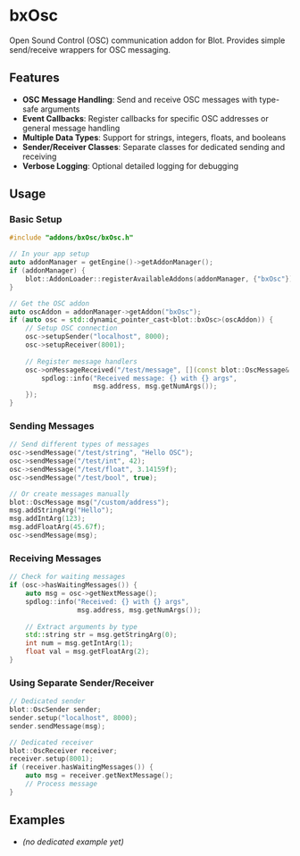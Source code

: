 # bxOsc

Open Sound Control (OSC) communication addon for Blot. Provides simple send/receive wrappers for OSC messaging.

## Features

- **OSC Message Handling**: Send and receive OSC messages with type-safe arguments
- **Event Callbacks**: Register callbacks for specific OSC addresses or general message handling
- **Multiple Data Types**: Support for strings, integers, floats, and booleans
- **Sender/Receiver Classes**: Separate classes for dedicated sending and receiving
- **Verbose Logging**: Optional detailed logging for debugging

## Usage

### Basic Setup

```cpp
#include "addons/bxOsc/bxOsc.h"

// In your app setup
auto addonManager = getEngine()->getAddonManager();
if (addonManager) {
    blot::AddonLoader::registerAvailableAddons(addonManager, {"bxOsc"});
}

// Get the OSC addon
auto oscAddon = addonManager->getAddon("bxOsc");
if (auto osc = std::dynamic_pointer_cast<blot::bxOsc>(oscAddon)) {
    // Setup OSC connection
    osc->setupSender("localhost", 8000);
    osc->setupReceiver(8001);
    
    // Register message handlers
    osc->onMessageReceived("/test/message", [](const blot::OscMessage& msg) {
        spdlog::info("Received message: {} with {} args", 
                     msg.address, msg.getNumArgs());
    });
}
```

### Sending Messages

```cpp
// Send different types of messages
osc->sendMessage("/test/string", "Hello OSC");
osc->sendMessage("/test/int", 42);
osc->sendMessage("/test/float", 3.14159f);
osc->sendMessage("/test/bool", true);

// Or create messages manually
blot::OscMessage msg("/custom/address");
msg.addStringArg("Hello");
msg.addIntArg(123);
msg.addFloatArg(45.67f);
osc->sendMessage(msg);
```

### Receiving Messages

```cpp
// Check for waiting messages
if (osc->hasWaitingMessages()) {
    auto msg = osc->getNextMessage();
    spdlog::info("Received: {} with {} args", 
                 msg.address, msg.getNumArgs());
    
    // Extract arguments by type
    std::string str = msg.getStringArg(0);
    int num = msg.getIntArg(1);
    float val = msg.getFloatArg(2);
}
```

### Using Separate Sender/Receiver

```cpp
// Dedicated sender
blot::OscSender sender;
sender.setup("localhost", 8000);
sender.sendMessage(msg);

// Dedicated receiver
blot::OscReceiver receiver;
receiver.setup(8001);
if (receiver.hasWaitingMessages()) {
    auto msg = receiver.getNextMessage();
    // Process message
}
```

## Examples

- *(no dedicated example yet)* 
